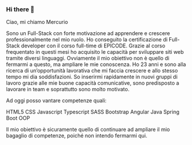 ### Hi there 👋


Ciao, mi chiamo Mercurio

Sono un Full-Stack con forte motivazione ad apprendere e crescere professionalmente nel mio ruolo. 
Ho conseguito la certificazione di Full-Stack developer con il corso full-time di EPICODE.
Grazie al corso frequentato in questi mesi ho acquisito le capacità per sviluppare siti web tramite diversi linguaggi. Ovviamente il mio obiettivo non è quello di fermarmi a questo, ma ampliare le mie conoscenza.
Ho 23 anni e sono alla ricerca di un’opportunità lavorativa che mi faccia crescere e allo stesso tempo mi dia soddisfazioni.
So inserirmi rapidamente in nuovi gruppi di lavoro grazie alle mie buone capacità comunicative, sono predisposto a lavorare in team e soprattutto sono molto motivato.

Ad oggi posso vantare competenze quali:

HTML5
CSS
Javascript
Typescript
SASS
Bootstrap
Angular
Java
Spring Boot
OOP


Il mio obiettivo è sicuramente quello di continuare ad ampliare il mio bagaglio di competenze, poiché non intendo fermarmi qui.
